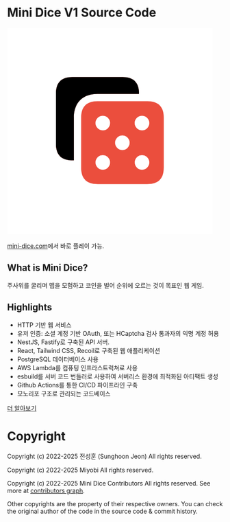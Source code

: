 # Mini Dice V1 Source Code

[![Mini Dice Logo](./md/logo.png)](https://www.mini-dice.com)

[mini-dice.com](https://www.mini-dice.com)에서 바로 플레이 가능.

## What is Mini Dice?

주사위를 굴리며 맵을 모험하고 코인을 벌어 순위에 오르는 것이 목표인 웹 게임.

## Highlights

- HTTP 기반 웹 서비스
- 유저 인증: 소셜 계정 기반 OAuth, 또는 HCaptcha 검사 통과자의 익명 계정 허용
- NestJS, Fastify로 구축된 API 서버.
- React, Tailwind CSS, Recoil로 구축된 웹 애플리케이션
- PostgreSQL 데이터베이스 사용
- AWS Lambda를 컴퓨팅 인프라스트럭쳐로 사용
- esbuild를 서버 코드 번들러로 사용하여 서버리스 환경에 최적화된 아티팩트 생성
- Github Actions를 통한 CI/CD 파이프라인 구축
- 모노리포 구조로 관리되는 코드베이스

[더 알아보기](https://blog.atj.sh/post/8)

# Copyright

Copyright (c) 2022-2025 전성훈 (Sunghoon Jeon) All rights reserved.

Copyright (c) 2022-2025 Miyobi All rights reserved.

Copyright (c) 2022-2025 Mini Dice Contributors All rights reserved. See more at [contributors graph](https://github.com/atjsh/mini-dice-v1/graphs/contributors).

Other copyrights are the property of their respective owners. You can check the original author of the code in the source code & commit history.
